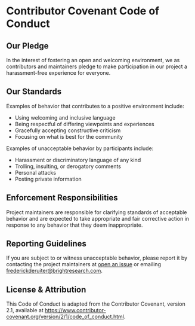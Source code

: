 # Contributor Covenant Code of Conduct

## Our Pledge

In the interest of fostering an open and welcoming environment, we as contributors and maintainers pledge to make participation in our project a harassment-free experience for everyone.

## Our Standards

Examples of behavior that contributes to a positive environment include:

- Using welcoming and inclusive language
- Being respectful of differing viewpoints and experiences
- Gracefully accepting constructive criticism
- Focusing on what is best for the community

Examples of unacceptable behavior by participants include:

- Harassment or discriminatory language of any kind
- Trolling, insulting, or derogatory comments
- Personal attacks
- Posting private information

## Enforcement Responsibilities

Project maintainers are responsible for clarifying standards of acceptable behavior and are expected to take appropriate and fair corrective action in response to any behavior that they deem inappropriate.

## Reporting Guidelines

If you are subject to or witness unacceptable behavior, please report it by contacting the project maintainers at [open an issue](https://github.com/Bright-Research/imednet-python-sdk/issues) or emailing <frederickderuiter@brightresearch.com>.

## License & Attribution

This Code of Conduct is adapted from the Contributor Covenant, version 2.1, available at <https://www.contributor-covenant.org/version/2/1/code_of_conduct.html>.

